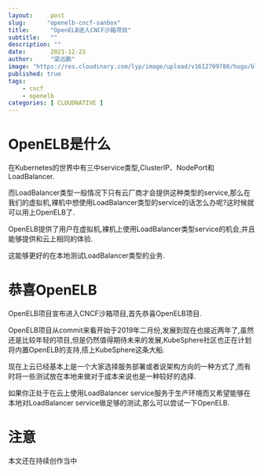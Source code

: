 ```yaml
---
layout:     post 
slug:      "openelb-cncf-sanbox"
title:      "OpenELB进入CNCF沙箱项目"
subtitle:   ""
description: ""
date:       2021-12-23
author:     "梁远鹏"
image: "https://res.cloudinary.com/lyp/image/upload/v1612709780/hugo/blog.github.io/pexels-matt-hardy-2568001.jpg"
published: true
tags:
    - cncf
    - openelb
categories: [ CLOUDNATIVE ]
---    
```


# OpenELB是什么  

在Kubernetes的世界中有三中service类型,ClusterIP、NodePort和LoadBalancer.  

而LoadBalancer类型一般情况下只有云厂商才会提供这种类型的service,那么在我们的虚拟机,裸机中想使用LoadBalancer类型的service的话怎么办呢?这时候就可以用上OpenELB了.  

OpenELB提供了用户在虚拟机,裸机上使用LoadBalancer类型service的机会,并且能够提供和云上相同的体验.  

这能够更好的在本地测试LoadBalancer类型的业务.

# 恭喜OpenELB  

OpenELB项目宣布进入CNCF沙箱项目,首先恭喜OpenELB项目.  

OpenELB项目从commit来看开始于2019年二月份,发展到现在也接近两年了,虽然还是比较年轻的项目,但是仍然值得期待未来的发展,KubeSphere社区也正在计划将内置OpenELB的支持,搭上KubeSphere这条大船.

现在上云已经基本上是一个大家选择服务部署或者说架构方向的一种方式了,而有时将一些测试放在本地来做对于成本来说也是一种较好的选择.   

如果你正处于在云上使用LoadBalancer service服务于生产环境而又希望能够在本地对LoadBalancer service做足够的测试,那么可以尝试一下OpenELB.

# 注意  
本文还在持续创作当中